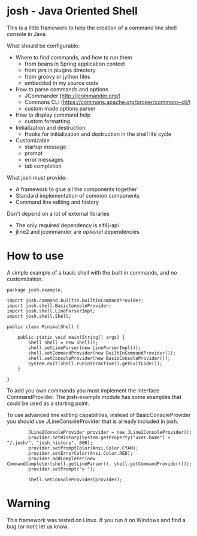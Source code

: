 
# josh - Java Oriented Shell

This is a little framework to help the creation of a command line shell console in Java.

What should be configurable:

* Where to find commands, and how to run them
    * from beans in Spring application context
    * from jars in plugins directory
    * from groovy or jython files
    * embedded in my source code
* How to parse commands and options
    * JCommander (http://jcommander.org/)
    * Commons CLI (https://commons.apache.org/proper/commons-cli/)
    * custom made options parser
* How to display command help
    * custom formatting
* Initialization and destruction
    * Hooks for initialization and destruction in the shell life cycle
* Customizable
    * startup message
    * prompt
    * error messages
    * tab completion

What josh must provide:

* A framework to glue all the components together
* Standard implementation of common components
* Command line editing and history

Don't depend on a lot of external libraries

* The only required dependency is slf4j-api
* jline2 and jcommander are _optional_ dependencies


# How to use

A simple example of a basic shell with the built in commands, and no customization.

```
package josh.example;

import josh.command.builtin.BuiltInCommandProvider;
import josh.shell.BasicConsoleProvider;
import josh.shell.LineParserImpl;
import josh.shell.Shell;

public class MinimalShell {

    public static void main(String[] args) {
        Shell shell = new Shell();
        shell.setLineParser(new LineParserImpl());
        shell.setCommandProvider(new BuiltInCommandProvider());
        shell.setConsoleProvider(new BasicConsoleProvider());
        System.exit(shell.runInteractive().getExitCode());
    }

}
```

To add you own commands you must implement the interface CommandProvider.
The josh-example module has some examples that could be used as a starting point.

To use advanced line editing capabilities, instead of BasicConsoleProvider you should use JLineConsoleProvider
that is already included in josh.

```
        JLine2ConsoleProvider provider = new JLine2ConsoleProvider();
        provider.setHistory(System.getProperty("user.home") + "/.josh/", "josh_history", 800);
        provider.setPromptColor(Ansi.Color.CYAN);
        provider.setErrorColor(Ansi.Color.RED);
        provider.addCompleter(new CommandCompleter(shell.getLineParser(), shell.getCommandProvider()));
        provider.setPrompt("> ");

        shell.setConsoleProvider(provider);
```

# Warning

This framework was tested on Linux. If you run it on Windows and find a bug (or not!) let us know.
